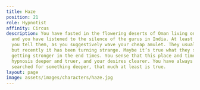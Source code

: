 ```yaml
---
title: Haze
position: 21
role: Hypnotist
affinity: Circus
description: You have fasted in the flowering deserts of Oman living only on scent
  and you have listened to the silence of the gurus in India. At least that’s what
  you tell them, as you suggestively wave your cheap amulet. They usually play along,
  but recently it has been turning strange. Maybe it’s true what they say about magic
  getting stronger in the end times. You sense that this place and time makes your
  hypnosis deeper and truer, and your desires clearer. You have always needed more,
  searched for something deeper, that much at least is true.
layout: page
image: assets/images/characters/haze.jpg
---
```


